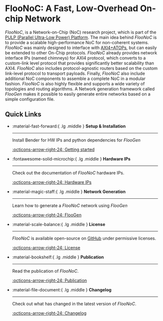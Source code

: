 # FlooNoC: A Fast, Low-Overhead On-chip Network

_FlooNoC_, is a Network-on-Chip (NoC) research project, which is part of the [PULP (Parallel Ultra-Low Power) Platform](https://pulp-platform.org/). The main idea behind _FlooNoC_ is to provide a scalable high-performance NoC for non-coherent systems. _FlooNoC_ was mainly designed to interface with [AXI4+ATOPs](https://github.com/pulp-platform/axi/tree/master), but can easily be extended to other On-Chip protocols. _FlooNoC_ already provides network interface IPs (named chimneys) for AXI4 protocol, which converts to a custom-link level protocol that provides significantly better scalability than AXI4. _FlooNoC_ also includes protocol-agnostic routers based on the custom link-level protocol to transport payloads. Finally, _FlooNoC_ also include additional NoC components to assemble a complete NoC in a modular fashion. _FlooNoC_ is also highly flexible and supports a wide variety of topologies and routing algorithms. A Network generation framework called _FlooGen_ makes it possible to easily generate entire networks based on a simple configuration file.

## Quick Links

<div class="grid cards" markdown>

-   :material-fast-forward:{ .lg .middle } __Setup & Installation__

    ---

    Install Bender for HW IPs and python dependencies for _FlooGen_

    [:octicons-arrow-right-24: Getting started](getting_started.md)

-   :fontawesome-solid-microchip:{ .lg .middle } __Hardware IPs__

    ---

    Check out the documentation of _FlooNoC_ hardware IPs.

    [:octicons-arrow-right-24: Hardware IPs](hw/overview.md)

-   :material-magic-staff:{ .lg .middle } __Network Generation__

    ---

    Learn how to generate a _FlooNoC_ network using _FlooGen_

    [:octicons-arrow-right-24: FlooGen](floogen/overview.md)

-   :material-scale-balance:{ .lg .middle } __License__

    ---

    _FlooNoC_ is available open-source on [GitHub](https://github.com/pulp-platform/FlooNoC) under permissive licenses.

    [:octicons-arrow-right-24: License](license.md)

-   :material-bookshelf:{ .lg .middle } __Publication__

    ---

    Read the publication of _FlooNoC_.

    [:octicons-arrow-right-24: Publication](https://arxiv.org/abs/2409.17606)

-   :material-file-document:{ .lg .middle } __Changelog__

    ---

    Check out what has changed in the latest version of _FlooNoC_.

    [:octicons-arrow-right-24: Changelog](changelog.md)

</div>
